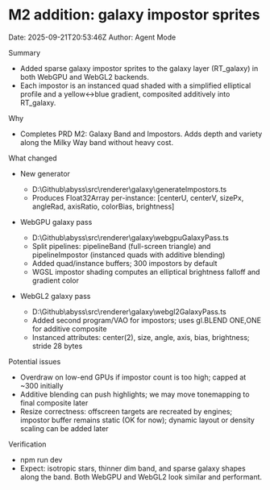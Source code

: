 # M2 addition: galaxy impostor sprites

Date: 2025-09-21T20:53:46Z
Author: Agent Mode

Summary
- Added sparse galaxy impostor sprites to the galaxy layer (RT_galaxy) in both WebGPU and WebGL2 backends.
- Each impostor is an instanced quad shaded with a simplified elliptical profile and a yellow↔blue gradient, composited additively into RT_galaxy.

Why
- Completes PRD M2: Galaxy Band and Impostors. Adds depth and variety along the Milky Way band without heavy cost.

What changed
- New generator
  - D:\Github\abyss\src\renderer\galaxy\generateImpostors.ts
  - Produces Float32Array per-instance: [centerU, centerV, sizePx, angleRad, axisRatio, colorBias, brightness]

- WebGPU galaxy pass
  - D:\Github\abyss\src\renderer\galaxy\webgpuGalaxyPass.ts
  - Split pipelines: pipelineBand (full-screen triangle) and pipelineImpostor (instanced quads with additive blending)
  - Added quad/instance buffers; 300 impostors by default
  - WGSL impostor shading computes an elliptical brightness falloff and gradient color

- WebGL2 galaxy pass
  - D:\Github\abyss\src\renderer\galaxy\webgl2GalaxyPass.ts
  - Added second program/VAO for impostors; uses gl.BLEND ONE,ONE for additive composite
  - Instanced attributes: center(2), size, angle, axis, bias, brightness; stride 28 bytes

Potential issues
- Overdraw on low-end GPUs if impostor count is too high; capped at ~300 initially
- Additive blending can push highlights; we may move tonemapping to final composite later
- Resize correctness: offscreen targets are recreated by engines; impostor buffer remains static (OK for now); dynamic layout or density scaling can be added later

Verification
- npm run dev
- Expect: isotropic stars, thinner dim band, and sparse galaxy shapes along the band. Both WebGPU and WebGL2 look similar and performant.
